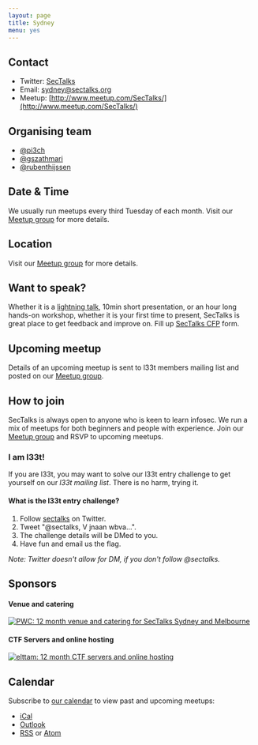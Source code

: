 ```yaml
---
layout: page
title: Sydney 
menu: yes
---
```


## Contact 

* Twitter: [SecTalks](https://twitter.com/sectalks)
* Email: [sydney@sectalks.org](mailto:sydney@sectalks.org)
* Meetup: [http://www.meetup.com/SecTalks/](http://www.meetup.com/SecTalks/)

## Organising team 

* [@pi3ch](https://twitter.com/pi3ch) 
* [@gszathmari](https://twitter.com/gszathmari)
* [@rubenthijssen](https://twitter.com/rubenthijssen)

## Date & Time 

We usually run meetups every third Tuesday of each month. Visit our [Meetup group](http://www.meetup.com/SecTalks/) for more details.

## Location 

Visit our [Meetup group](http://www.meetup.com/SecTalks/) for more details.

## Want to speak?

Whether it is a [lightning talk](https://en.wikipedia.org/wiki/Lightning_talk), 10min short presentation, or an hour long hands-on workshop, whether it is your first time to present, SecTalks is great place to get feedback and improve on.
Fill up [SecTalks CFP](http://j.mp/sectalkscfp) form.

## Upcoming meetup 

Details of an upcoming meetup is sent to l33t members mailing list 
and posted on our [Meetup group](http://www.meetup.com/SecTalks/).

## How to join

SecTalks is always open to anyone who is keen to learn infosec.
We run a mix of meetups for both beginners and people with experience.
Join our [Meetup group](http://www.meetup.com/SecTalks/) and
RSVP to upcoming meetups. 

### I am l33t!

If you are l33t, you may want
to solve our l33t entry challenge to get yourself
on our *l33t mailing list*. There is no harm, trying it.

#### What is the l33t entry challenge?

1. Follow [sectalks](https://twitter.com/sectalks) on Twitter.
1. Tweet "@sectalks, V jnaan wbva...".
1. The challenge details will be DMed to you.
1. Have fun and email us the flag.

*Note: Twitter doesn't allow for DM, if you don't follow @sectalks.*

## Sponsors
#### Venue and catering
<a href="http://www.pwc.com.au" 
   title="PWC: 12 month venue and catering for SecTalks Sydney and Melbourne.">
    <img src="{{ site.baseurl }}/images/sponsors/pwc.jpg" 
         alt="PWC: 12 month venue and catering for SecTalks Sydney and Melbourne" 
         class="sponsor">
</a>

#### CTF Servers and online hosting
<a href="https://www.elttam.com.au/?utm_source=sectalkhome&utm_medium=sponsor&utm_term=sectalks&utm_campaign=sectalks" 
   title="elttam: 12 month CTF servers and online hosting">
    <img src="{{ site.baseurl }}/images/sponsors/elttam_security.png" 
         alt="elttam: 12 month CTF servers and online hosting" 
         class="sponsor-med">
</a>


## Calendar 

Subscribe to [our calendar](http://www.meetup.com/SecTalks/events/) to view past and upcoming meetups:

* [iCal](webcal://www.meetup.com/SecTalks/events/ical/)
* [Outlook](http://www.meetup.com/SecTalks/events/ical/)
* [RSS](http://www.meetup.com/SecTalks/events/rss/) or [Atom](http://www.meetup.com/SecTalks/events/atom/)
